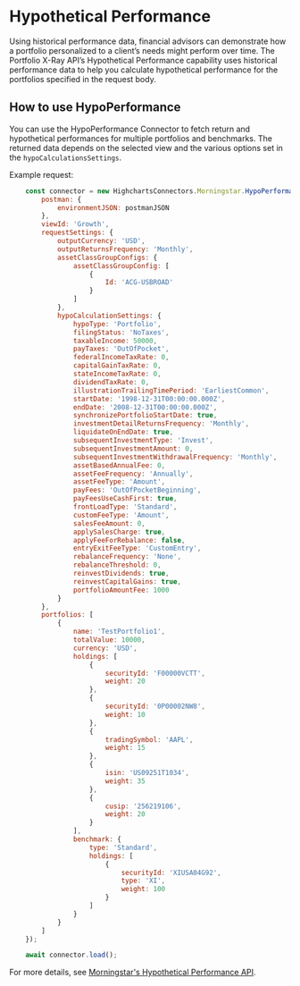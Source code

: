 # Hypothetical Performance

Using historical performance data, financial advisors can demonstrate how a portfolio personalized to a client’s needs might perform over time. The Portfolio X-Ray API’s Hypothetical Performance capability uses historical performance data to help you calculate hypothetical performance for the portfolios specified in the request body.

## How to use HypoPerformance

You can use the HypoPerformance Connector to fetch return and hypothetical performances for multiple portfolios and benchmarks.
The returned data depends on the selected view and the various options set in the `hypoCalculationsSettings`.


Example request:

```js
    const connector = new HighchartsConnectors.Morningstar.HypoPerformanceConnector({
        postman: {
            environmentJSON: postmanJSON
        },
        viewId: 'Growth',
        requestSettings: {
            outputCurrency: 'USD',
            outputReturnsFrequency: 'Monthly',
            assetClassGroupConfigs: {
                assetClassGroupConfig: [
                    {
                        Id: 'ACG-USBROAD'
                    }
                ]
            },
            hypoCalculationSettings: {
                hypoType: 'Portfolio',
                filingStatus: 'NoTaxes',
                taxableIncome: 50000,
                payTaxes: 'OutOfPocket',
                federalIncomeTaxRate: 0,
                capitalGainTaxRate: 0,
                stateIncomeTaxRate: 0,
                dividendTaxRate: 0,
                illustrationTrailingTimePeriod: 'EarliestCommon',
                startDate: '1998-12-31T00:00:00.000Z',
                endDate: '2008-12-31T00:00:00.000Z',
                synchronizePortfolioStartDate: true,
                investmentDetailReturnsFrequency: 'Monthly',
                liquidateOnEndDate: true,
                subsequentInvestmentType: 'Invest',
                subsequentInvestmentAmount: 0,
                subsequentInvestmentWithdrawalFrequency: 'Monthly',
                assetBasedAnnualFee: 0,
                assetFeeFrequency: 'Annually',
                assetFeeType: 'Amount',
                payFees: 'OutOfPocketBeginning',
                payFeesUseCashFirst: true,
                frontLoadType: 'Standard',
                customFeeType: 'Amount',
                salesFeeAmount: 0,
                applySalesCharge: true,
                applyFeeForRebalance: false,
                entryExitFeeType: 'CustomEntry',
                rebalanceFrequency: 'None',
                rebalanceThreshold: 0,
                reinvestDividends: true,
                reinvestCapitalGains: true,
                portfolioAmountFee: 1000
            }
        },
        portfolios: [
            {
                name: 'TestPortfolio1',
                totalValue: 10000,
                currency: 'USD',
                holdings: [
                    {
                        securityId: 'F00000VCTT',
                        weight: 20
                    },
                    {
                        securityId: '0P00002NW8',
                        weight: 10
                    },
                    {
                        tradingSymbol: 'AAPL',
                        weight: 15
                    },
                    {
                        isin: 'US09251T1034',
                        weight: 35
                    },
                    {
                        cusip: '256219106',
                        weight: 20
                    }
                ],
                benchmark: {
                    type: 'Standard',
                    holdings: [
                        {
                            securityId: 'XIUSA04G92',
                            type: 'XI',
                            weight: 100
                        }
                    ]
                }
            }
        ]
    });

    await connector.load();
```

For more details, see [Morningstar's Hypothetical Performance API].

[Morningstar's Hypothetical Performance API]: https://developer.morningstar.com/direct-web-services/documentation/direct-web-services/portfolio-analysis-americas/hypothetical-performance
